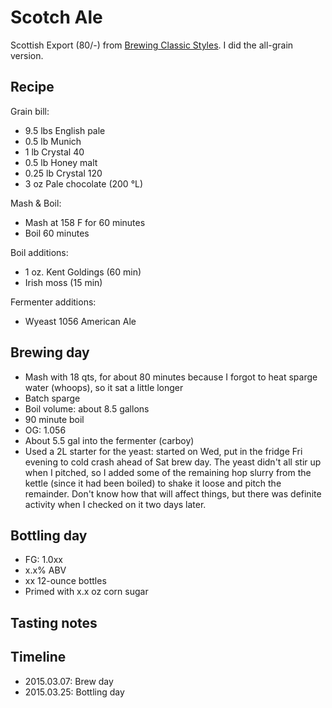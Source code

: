 # Scotch Ale
Scottish Export (80/-) from [Brewing Classic Styles](http://www.amazon.com/Brewing-Classic-Styles-Winning-Recipes-ebook/dp/B002C1AJX8). I did the all-grain version.

## Recipe
Grain bill:
* 9.5 lbs English pale
* 0.5 lb Munich
* 1 lb Crystal 40
* 0.5 lb Honey malt
* 0.25 lb Crystal 120
* 3 oz Pale chocolate (200 °L)

Mash & Boil:
* Mash at 158 F for 60 minutes
* Boil 60 minutes

Boil additions:
* 1 oz. Kent Goldings (60 min)
* Irish moss (15 min)

Fermenter additions:
* Wyeast 1056 American Ale

## Brewing day
* Mash with 18 qts, for about 80 minutes because I forgot to heat sparge water (whoops), so it sat a little longer
* Batch sparge
* Boil volume: about 8.5 gallons
* 90 minute boil
* OG: 1.056
* About 5.5 gal into the fermenter (carboy)
* Used a 2L starter for the yeast: started on Wed, put in the fridge Fri evening to cold crash ahead of Sat brew day. The yeast didn't all stir up when I pitched, so I added some of the remaining hop slurry from the kettle (since it had been boiled) to shake it loose and pitch the remainder. Don't know how that will affect things, but there was definite activity when I checked on it two days later.

## Bottling day
* FG: 1.0xx
* x.x% ABV
* xx 12-ounce bottles
* Primed with x.x oz corn sugar

## Tasting notes

## Timeline
* 2015.03.07: Brew day
* 2015.03.25: Bottling day

